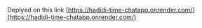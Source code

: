 Deplyed on this link [https://hadidi-time-chatapp.onrender.com/](https://hadidi-time-chatapp.onrender.com/)